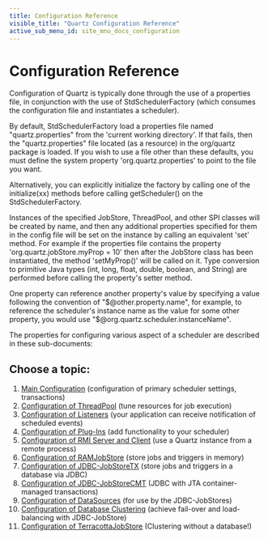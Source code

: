 ```yaml
---
title: Configuration Reference
visible_title: "Quartz Configuration Reference"
active_sub_menu_id: site_mnu_docs_configuration
---
```

# Configuration Reference

Configuration of Quartz is typically done through the use of a properties file, in conjunction with the use of
StdSchedulerFactory (which consumes the configuration file and instantiates a scheduler).


By default, StdSchedulerFactory load a properties file named "quartz.properties" from the 'current working directory'.
If that fails, then the "quartz.properties" file located (as a resource) in the org/quartz package is loaded. If you
wish to use a file other than these defaults, you must define the system property 'org.quartz.properties' to point to
the file you want.

Alternatively, you can explicitly initialize the factory by calling one of the initialize(xx) methods before
calling getScheduler() on the StdSchedulerFactory.

Instances of the specified JobStore, ThreadPool, and other SPI classes will be created by name, and then any
additional properties specified for them in the config file will be set on the instance by calling an equivalent 'set'
method. For example if the properties file contains the property 'org.quartz.jobStore.myProp = 10' then after the
JobStore class has been instantiated, the method 'setMyProp()' will be called on it. Type conversion to primitive
Java types (int, long, float, double, boolean, and String) are performed before calling the property's setter
method.

One property can reference another property's value by specifying a value following the convention of
"$@other.property.name", for example, to reference the scheduler's instance name as the value for some other property,
you would use "$@org.quartz.scheduler.instanceName".

The properties for configuring various aspect of a scheduler are described in these sub-documents:

## Choose a topic:

1. <a href="/documentation/quartz-2.1.x/configuration/ConfigMain.html">Main Configuration</a> (configuration of primary scheduler settings,
    transactions)
1. <a href="/documentation/quartz-2.1.x/configuration/ConfigThreadPool.html">Configuration of ThreadPool</a> (tune resources for job execution)
1. <a href="/documentation/quartz-2.1.x/configuration/ConfigListeners.html">Configuration of Listeners</a> (your application can receive notification of
    scheduled events)
1. <a href="/documentation/quartz-2.1.x/configuration/ConfigPlugins.html">Configuration of Plug-Ins</a> (add functionality to your scheduler)
1. <a href="/documentation/quartz-2.1.x/configuration/ConfigRMI.html">Configuration of RMI Server and Client</a> (use a Quartz instance from a remote
    process)
1. <a href="/documentation/quartz-2.1.x/configuration/ConfigRAMJobStore.html">Configuration of RAMJobStore</a> (store jobs and triggers in memory)
1. <a href="/documentation/quartz-2.1.x/configuration/ConfigJobStoreTX.html">Configuration of JDBC-JobStoreTX</a> (store jobs and triggers in a database
    via JDBC)
1. <a href="/documentation/quartz-2.1.x/configuration/ConfigJobStoreCMT.html">Configuration of JDBC-JobStoreCMT</a> (JDBC with JTA container-managed
    transactions)
1. <a href="/documentation/quartz-2.1.x/configuration/ConfigDataSources.html">Configuration of DataSources</a> (for use by the JDBC-JobStores)
1. <a href="/documentation/quartz-2.1.x/configuration/ConfigJDBCJobStoreClustering.html">Configuration of Database Clustering</a> (achieve fail-over and
    load-balancing with JDBC-JobStore)
1. <a href="/documentation/quartz-2.1.x/configuration/ConfigTerracottaJobStore.html">Configuration of TerracottaJobStore</a> (Clustering without a database!)
